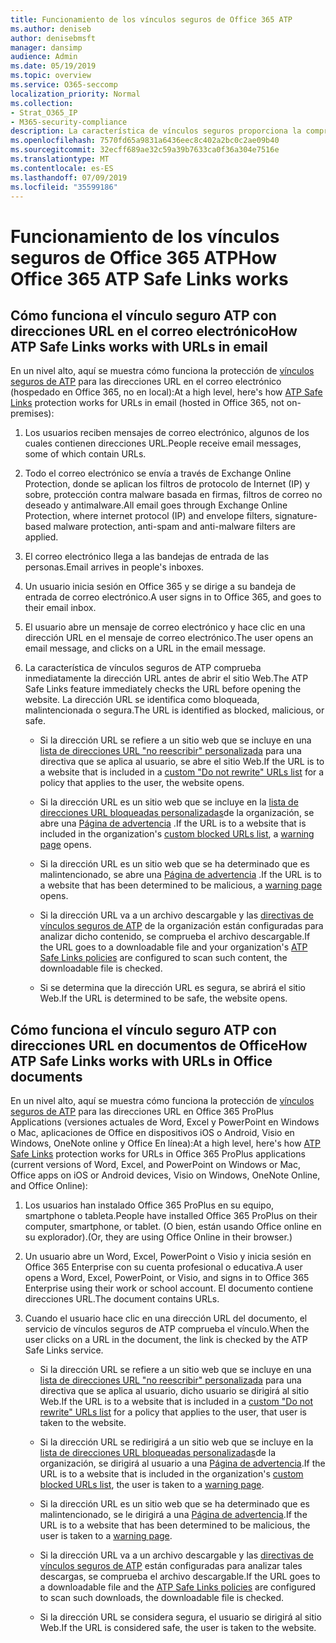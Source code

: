 ```yaml
---
title: Funcionamiento de los vínculos seguros de Office 365 ATP
ms.author: deniseb
author: denisebmsft
manager: dansimp
audience: Admin
ms.date: 05/19/2019
ms.topic: overview
ms.service: O365-seccomp
localization_priority: Normal
ms.collection:
- Strat_O365_IP
- M365-security-compliance
description: La característica de vínculos seguros proporciona la comprobación del tiempo de clic de los hipervínculos en los documentos de Office y en los mensajes de correo electrónico. Lea este artículo para obtener información sobre cómo funciona el vínculo seguro ATP.
ms.openlocfilehash: 7570fd65a9831a6436eec8c402a2bc0c2ae09b40
ms.sourcegitcommit: 32ecff689ae32c59a39b7633ca0f36a304e7516e
ms.translationtype: MT
ms.contentlocale: es-ES
ms.lasthandoff: 07/09/2019
ms.locfileid: "35599186"
---
```

# <a name="how-office-365-atp-safe-links-works"></a><span data-ttu-id="f04fa-104">Funcionamiento de los vínculos seguros de Office 365 ATP</span><span class="sxs-lookup"><span data-stu-id="f04fa-104">How Office 365 ATP Safe Links works</span></span>
         
## <a name="how-atp-safe-links-works-with-urls-in-email"></a><span data-ttu-id="f04fa-105">Cómo funciona el vínculo seguro ATP con direcciones URL en el correo electrónico</span><span class="sxs-lookup"><span data-stu-id="f04fa-105">How ATP Safe Links works with URLs in email</span></span>

<span data-ttu-id="f04fa-106">En un nivel alto, aquí se muestra cómo funciona la protección de [vínculos seguros de ATP](atp-safe-links.md) para las direcciones URL en el correo electrónico (hospedado en Office 365, no en local):</span><span class="sxs-lookup"><span data-stu-id="f04fa-106">At a high level, here's how [ATP Safe Links](atp-safe-links.md) protection works for URLs in email (hosted in Office 365, not on-premises):</span></span>
  
1. <span data-ttu-id="f04fa-107">Los usuarios reciben mensajes de correo electrónico, algunos de los cuales contienen direcciones URL.</span><span class="sxs-lookup"><span data-stu-id="f04fa-107">People receive email messages, some of which contain URLs.</span></span>
    
2. <span data-ttu-id="f04fa-108">Todo el correo electrónico se envía a través de Exchange Online Protection, donde se aplican los filtros de protocolo de Internet (IP) y sobre, protección contra malware basada en firmas, filtros de correo no deseado y antimalware.</span><span class="sxs-lookup"><span data-stu-id="f04fa-108">All email goes through Exchange Online Protection, where internet protocol (IP) and envelope filters, signature-based malware protection, anti-spam and anti-malware filters are applied.</span></span> 
    
3. <span data-ttu-id="f04fa-109">El correo electrónico llega a las bandejas de entrada de las personas.</span><span class="sxs-lookup"><span data-stu-id="f04fa-109">Email arrives in people's inboxes.</span></span>
    
4. <span data-ttu-id="f04fa-110">Un usuario inicia sesión en Office 365 y se dirige a su bandeja de entrada de correo electrónico.</span><span class="sxs-lookup"><span data-stu-id="f04fa-110">A user signs in to Office 365, and goes to their email inbox.</span></span>
    
5. <span data-ttu-id="f04fa-111">El usuario abre un mensaje de correo electrónico y hace clic en una dirección URL en el mensaje de correo electrónico.</span><span class="sxs-lookup"><span data-stu-id="f04fa-111">The user opens an email message, and clicks on a URL in the email message.</span></span>
    
6. <span data-ttu-id="f04fa-112">La característica de vínculos seguros de ATP comprueba inmediatamente la dirección URL antes de abrir el sitio Web.</span><span class="sxs-lookup"><span data-stu-id="f04fa-112">The ATP Safe Links feature immediately checks the URL before opening the website.</span></span> <span data-ttu-id="f04fa-113">La dirección URL se identifica como bloqueada, malintencionada o segura.</span><span class="sxs-lookup"><span data-stu-id="f04fa-113">The URL is identified as blocked, malicious, or safe.</span></span>
    
    - <span data-ttu-id="f04fa-114">Si la dirección URL se refiere a un sitio web que se incluye en una [lista de direcciones URL "no reescribir" personalizada](set-up-a-custom-do-not-rewrite-urls-list-with-atp.md) para una directiva que se aplica al usuario, se abre el sitio Web.</span><span class="sxs-lookup"><span data-stu-id="f04fa-114">If the URL is to a website that is included in a [custom "Do not rewrite" URLs list](set-up-a-custom-do-not-rewrite-urls-list-with-atp.md) for a policy that applies to the user, the website opens.</span></span> 
    
    - <span data-ttu-id="f04fa-115">Si la dirección URL es un sitio web que se incluye en la [lista de direcciones URL bloqueadas personalizadas](set-up-a-custom-blocked-urls-list-wtih-atp.md)de la organización, se abre una [Página de advertencia](atp-safe-links-warning-pages.md) .</span><span class="sxs-lookup"><span data-stu-id="f04fa-115">If the URL is to a website that is included in the organization's [custom blocked URLs list](set-up-a-custom-blocked-urls-list-wtih-atp.md), a [warning page](atp-safe-links-warning-pages.md) opens.</span></span> 
    
    - <span data-ttu-id="f04fa-116">Si la dirección URL es un sitio web que se ha determinado que es malintencionado, se abre una [Página de advertencia](atp-safe-links-warning-pages.md) .</span><span class="sxs-lookup"><span data-stu-id="f04fa-116">If the URL is to a website that has been determined to be malicious, a [warning page](atp-safe-links-warning-pages.md) opens.</span></span> 
    
    - <span data-ttu-id="f04fa-117">Si la dirección URL va a un archivo descargable y las [directivas de vínculos seguros de ATP](set-up-atp-safe-links-policies.md) de la organización están configuradas para analizar dicho contenido, se comprueba el archivo descargable.</span><span class="sxs-lookup"><span data-stu-id="f04fa-117">If the URL goes to a downloadable file and your organization's [ATP Safe Links policies](set-up-atp-safe-links-policies.md) are configured to scan such content, the downloadable file is checked.</span></span> 
    
    - <span data-ttu-id="f04fa-118">Si se determina que la dirección URL es segura, se abrirá el sitio Web.</span><span class="sxs-lookup"><span data-stu-id="f04fa-118">If the URL is determined to be safe, the website opens.</span></span>
    
## <a name="how-atp-safe-links-works-with-urls-in-office-documents"></a><span data-ttu-id="f04fa-119">Cómo funciona el vínculo seguro ATP con direcciones URL en documentos de Office</span><span class="sxs-lookup"><span data-stu-id="f04fa-119">How ATP Safe Links works with URLs in Office documents</span></span>

<span data-ttu-id="f04fa-120">En un nivel alto, aquí se muestra cómo funciona la protección de [vínculos seguros de ATP](atp-safe-links.md) para las direcciones URL en Office 365 ProPlus Applications (versiones actuales de Word, Excel y PowerPoint en Windows o Mac, aplicaciones de Office en dispositivos iOS o Android, Visio en Windows, OneNote online y Office En línea):</span><span class="sxs-lookup"><span data-stu-id="f04fa-120">At a high level, here's how [ATP Safe Links](atp-safe-links.md) protection works for URLs in Office 365 ProPlus applications (current versions of Word, Excel, and PowerPoint on Windows or Mac, Office apps on iOS or Android devices, Visio on Windows, OneNote Online, and Office Online):</span></span>
  
1. <span data-ttu-id="f04fa-121">Los usuarios han instalado Office 365 ProPlus en su equipo, smartphone o tableta.</span><span class="sxs-lookup"><span data-stu-id="f04fa-121">People have installed Office 365 ProPlus on their computer, smartphone, or tablet.</span></span> <span data-ttu-id="f04fa-122">(O bien, están usando Office online en su explorador).</span><span class="sxs-lookup"><span data-stu-id="f04fa-122">(Or, they are using Office Online in their browser.)</span></span>
    
2. <span data-ttu-id="f04fa-123">Un usuario abre un Word, Excel, PowerPoint o Visio y inicia sesión en Office 365 Enterprise con su cuenta profesional o educativa.</span><span class="sxs-lookup"><span data-stu-id="f04fa-123">A user opens a Word, Excel, PowerPoint, or Visio, and signs in to Office 365 Enterprise using their work or school account.</span></span> <span data-ttu-id="f04fa-124">El documento contiene direcciones URL.</span><span class="sxs-lookup"><span data-stu-id="f04fa-124">The document contains URLs.</span></span>
    
3. <span data-ttu-id="f04fa-125">Cuando el usuario hace clic en una dirección URL del documento, el servicio de vínculos seguros de ATP comprueba el vínculo.</span><span class="sxs-lookup"><span data-stu-id="f04fa-125">When the user clicks on a URL in the document, the link is checked by the ATP Safe Links service.</span></span>
    
      - <span data-ttu-id="f04fa-126">Si la dirección URL se refiere a un sitio web que se incluye en una [lista de direcciones URL "no reescribir" personalizada](set-up-a-custom-do-not-rewrite-urls-list-with-atp.md) para una directiva que se aplica al usuario, dicho usuario se dirigirá al sitio Web.</span><span class="sxs-lookup"><span data-stu-id="f04fa-126">If the URL is to a website that is included in a [custom "Do not rewrite" URLs list](set-up-a-custom-do-not-rewrite-urls-list-with-atp.md) for a policy that applies to the user, that user is taken to the website.</span></span> 
    
      - <span data-ttu-id="f04fa-127">Si la dirección URL se redirigirá a un sitio web que se incluye en la [lista de direcciones URL bloqueadas personalizadas](set-up-a-custom-blocked-urls-list-wtih-atp.md)de la organización, se dirigirá al usuario a una [Página de advertencia](atp-safe-links-warning-pages.md).</span><span class="sxs-lookup"><span data-stu-id="f04fa-127">If the URL is to a website that is included in the organization's [custom blocked URLs list](set-up-a-custom-blocked-urls-list-wtih-atp.md), the user is taken to a [warning page](atp-safe-links-warning-pages.md).</span></span>
    
      - <span data-ttu-id="f04fa-128">Si la dirección URL es un sitio web que se ha determinado que es malintencionado, se le dirigirá a una [Página de advertencia](atp-safe-links-warning-pages.md).</span><span class="sxs-lookup"><span data-stu-id="f04fa-128">If the URL is to a website that has been determined to be malicious, the user is taken to a [warning page](atp-safe-links-warning-pages.md).</span></span>
    
      - <span data-ttu-id="f04fa-129">Si la dirección URL va a un archivo descargable y las [directivas de vínculos seguros de ATP](set-up-atp-safe-links-policies.md) están configuradas para analizar tales descargas, se comprueba el archivo descargable.</span><span class="sxs-lookup"><span data-stu-id="f04fa-129">If the URL goes to a downloadable file and the [ATP Safe Links policies](set-up-atp-safe-links-policies.md) are configured to scan such downloads, the downloadable file is checked.</span></span> 
    
      - <span data-ttu-id="f04fa-130">Si la dirección URL se considera segura, el usuario se dirigirá al sitio Web.</span><span class="sxs-lookup"><span data-stu-id="f04fa-130">If the URL is considered safe, the user is taken to the website.</span></span>

